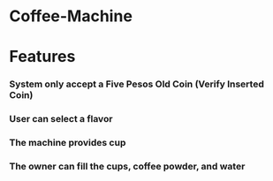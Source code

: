 # Coffee-Machine
# Features
### System only accept a Five Pesos Old Coin (Verify Inserted Coin)
### User can select a flavor
### The machine provides cup
### The owner can fill the cups, coffee powder, and water
